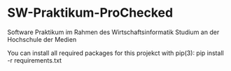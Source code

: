 # SW-Praktikum-ProChecked
Software Praktikum im Rahmen des Wirtschaftsinformatik Studium an der Hochschule der Medien


You can install all required packages for this projekct with pip(3):
pip install -r requirements.txt
